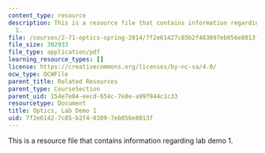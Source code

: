 ```yaml
---
content_type: resource
description: This is a resource file that contains information regarding lab demo
  1.
file: /courses/2-71-optics-spring-2014/7f2e61427c85b2f483097eb056e8013f_MIT2_71S14_Demo_1.pdf
file_size: 302933
file_type: application/pdf
learning_resource_types: []
license: https://creativecommons.org/licenses/by-nc-sa/4.0/
ocw_type: OCWFile
parent_title: Related Resources
parent_type: CourseSection
parent_uid: 154e7e04-eecd-654c-7e8e-a99f944c1c33
resourcetype: Document
title: Optics, Lab Demo 1
uid: 7f2e6142-7c85-b2f4-8309-7eb056e8013f
---
```

This is a resource file that contains information regarding lab demo 1.